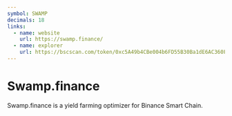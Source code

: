 ```yaml
---
symbol: SWAMP
decimals: 18
links:
  - name: website
    url: https://swamp.finance/
  - name: explorer
    url: https://bscscan.com/token/0xc5A49b4CBe004b6FD55B30Ba1dE6AC360FF9765d
---
```


# Swamp.finance

Swamp.finance is a yield farming optimizer for Binance Smart Chain.
